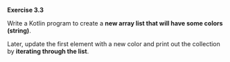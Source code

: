 **Exercise 3.3**

Write a Kotlin program to create a **new array list that will have some colors (string)**.

Later, update the first element with a new color and print out the collection by **iterating through the list**.
